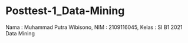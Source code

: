 # Posttest-1_Data-Mining
Nama : Muhammad Putra Wibisono, NIM : 2109116045, Kelas : SI B1 2021 Data Mining
